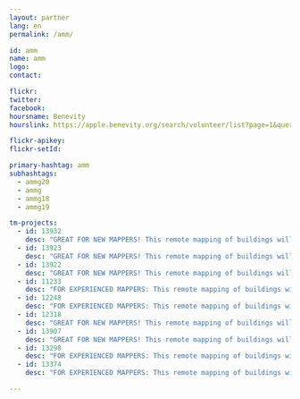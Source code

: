 ```yaml
---
layout: partner
lang: en
permalink: /amm/

id: amm
name: amm
logo: 
contact: 

flickr: 
twitter: 
facebook: 
hoursname: Benevity
hourslink: https://apple.benevity.org/search/volunteer/list?page=1&query=missing%20maps&layout=list

flickr-apikey: 
flickr-setId: 

primary-hashtag: amm
subhashtags:
  - ammg20
  - ammg
  - ammg18
  - ammg19

tm-projects:
  - id: 13932
    desc: "GREAT FOR NEW MAPPERS! This remote mapping of buildings will support the implementation of planned activities and largely the generation of data for humanitarian activities in the identified provinces."
  - id: 13923
    desc: "GREAT FOR NEW MAPPERS! This remote mapping of buildings will support the implementation of planned activities and largely the generation of data for humanitarian activities in the identified provinces."
  - id: 13922
    desc: "GREAT FOR NEW MAPPERS! This remote mapping of buildings will support the implementation of planned activities and largely the generation of data for humanitarian activities in the identified provinces."
  - id: 11233
    desc: "FOR EXPERIENCED MAPPERS: This remote mapping of buildings will support the implementation of planned activities and largely the generation of data for humanitarian activities in the identified provinces."
  - id: 12248
    desc: "FOR EXPERIENCED MAPPERS: This remote mapping of buildings will support the implementation of planned activities and largely the generation of data for humanitarian activities in the identified provinces." 
  - id: 12318
    desc: "GREAT FOR NEW MAPPERS! This remote mapping of buildings will support the implementation of planned activities and largely the generation of data for humanitarian activities in the identified provinces."
  - id: 13907
    desc: "GREAT FOR NEW MAPPERS! This remote mapping of buildings will support the implementation of planned activities and largely the generation of data for humanitarian activities in the identified provinces."
  - id: 13298
    desc: "FOR EXPERIENCED MAPPERS: This remote mapping of buildings will support the implementation of planned activities and largely the generation of data for humanitarian activities in the identified provinces."
  - id: 13374
    desc: "FOR EXPERIENCED MAPPERS: This remote mapping of buildings will support the implementation of planned activities and largely the generation of data for humanitarian activities in the identified provinces."

---
```

